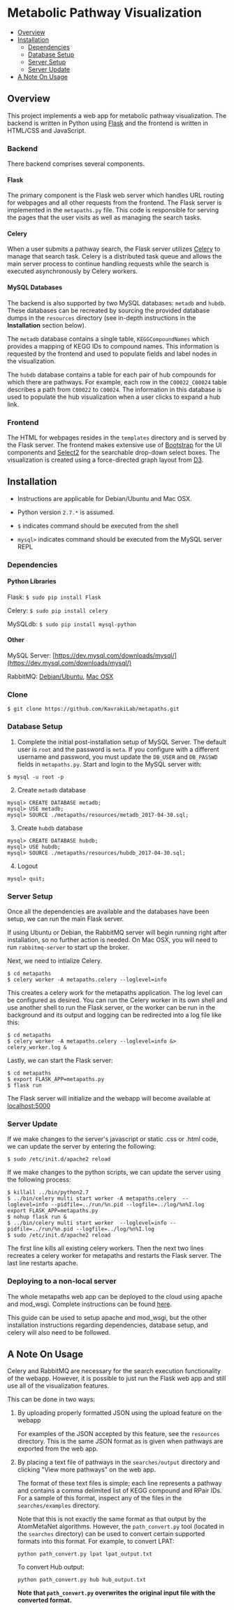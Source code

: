 # Metabolic Pathway Visualization

* [Overview](#overview)
* [Installation](#installation)
    * [Dependencies](#dependencies)
    * [Database Setup](#database-setup)
    * [Server Setup](#server-setup)
    * [Server Update](#server-update)
* [A Note On Usage](#a-note-on-usage)

## Overview
This project implements a web app for metabolic pathway visualization. The
backend is written in Python using [Flask](http://flask.pocoo.org) and the
frontend is written in HTML/CSS and JavaScript.

### Backend
There backend comprises several components.

#### Flask
The primary component is the Flask web server which handles URL routing for
webpages and all other requests from the frontend. The Flask server is
implemented in the `metapaths.py` file. This code is responsible for serving
the pages that the user visits as well as managing the search tasks.

#### Celery
When a user submits a pathway search, the Flask server utilizes
[Celery](http://www.celeryproject.org) to manage that search task. Celery is a
distributed task queue and allows the main server process to continue
handling requests while the search is executed asynchronously by Celery
workers.

#### MySQL Databases
The backend is also supported by two MySQL databases: `metadb` and `hubdb`.
These databases can be recreated by sourcing the provided database dumps in the
`resources` directory (see in-depth instructions in the **Installation**
section below).

The `metadb` database contains a single table, `KEGGCompoundNames` which
provides a mapping of KEGG IDs to compound names. This information is requested
by the frontend and used to populate fields and label nodes in the
visualization.

The `hubdb` database contains a table for each pair of hub compounds for which
there are pathways. For example, each row in the `C00022_C00024` table
describes a path from `C00022` to `C00024`. The information in this database is
used to populate the hub visualization when a user clicks to expand a hub link.


### Frontend
The HTML for webpages resides in the `templates` directory and is served by
the Flask server. The frontend makes extensive use of
[Bootstrap](http://getbootstrap.com) for the UI components and
[Select2](https://select2.github.io) for the searchable drop-down select boxes.
The visualization is created using a force-directed graph layout from
[D3](https://d3js.org).


## Installation
* Instructions are applicable for Debian/Ubuntu and Mac OSX.

* Python version `2.7.*` is assumed.

* `$` indicates command should be executed from the shell

* `mysql>` indicates command should be executed from the MySQL server REPL

### Dependencies

#### Python Libraries
Flask: `$ sudo pip install Flask`

Celery: `$ sudo pip install celery`

MySQLdb: `$ sudo pip install mysql-python`

#### Other
MySQL Server: [https://dev.mysql.com/downloads/mysql/](https://dev.mysql.com/downloads/mysql/)

RabbitMQ: [Debian/Ubuntu](http://www.rabbitmq.com/install-debian.html), [Mac
OSX](http://www.rabbitmq.com/install-standalone-mac.html)

### Clone
```
$ git clone https://github.com/KavrakiLab/metapaths.git
```

### Database Setup
1. Complete the initial post-installation setup of MySQL Server. The default
   user is `root` and the password is `meta`. If you configure with a different
   username and password, you must update the `DB_USER` and `DB_PASSWD` fields
   in `metapaths.py`. Start and login to the MySQL server with:

```
$ mysql -u root -p
```

2. Create `metadb` database

```
mysql> CREATE DATABASE metadb;
mysql> USE metadb;
mysql> SOURCE ./metapaths/resources/metadb_2017-04-30.sql;
```

3. Create `hubdb` database

```
mysql> CREATE DATABASE hubdb;
mysql> USE hubdb;
mysql> SOURCE ./metapaths/resources/hubdb_2017-04-30.sql;
```

4. Logout
```
mysql> quit;
```

### Server Setup
Once all the dependencies are available and the databases have been setup, we
can run the main Flask server.

If using Ubuntu or Debian, the RabbitMQ server will begin running right after
installation, so no further action is needed. On Mac OSX, you will need to run
`rabbitmq-server` to start up the broker.

Next, we need to intialize Celery.
```
$ cd metapaths
$ celery worker -A metapaths.celery --loglevel=info
```
This creates a celery work for the metapaths application. The log level can be
configured as desired. You can run the Celery worker in its own shell and use
another shell to run the Flask server, or the worker can be run in the
background and its output and logging can be redirected into a log file like
this:
```
$ cd metapaths
$ celery worker -A metapaths.celery --loglevel=info &> celery_worker.log &
```

Lastly, we can start the Flask server:
```
$ cd metapaths
$ export FLASK_APP=metapaths.py
$ flask run
```
The Flask server will initialize and the webapp will become available at
[localhost:5000](http://localhost:5000)

### Server Update
If we make changes to the server's javascript or static .css or .html code,
we can update the server by entering the following:
```
$ sudo /etc/init.d/apache2 reload
```

If we make changes to the python scripts, we can update the server using
the following process:
```
$ killall ../bin/python2.7
$ ../bin/celery multi start worker -A metapaths.celery  --loglevel=info --pidfile=../run/%n.pid --logfile=../log/%n%I.log
export FLASK_APP=metapaths.py
$ nohup flask run &
$ ../bin/celery multi start worker  --loglevel=info --pidfile=../run/%n.pid --logfile=../log/%n%I.log
$ sudo /etc/init.d/apache2 reload
```
The first line kills all existing celery workers. Then the next two lines
recreates a celery worker for metapaths and restarts the Flask server.
The last line restarts apache. 

### Deploying to a non-local server
The whole metapaths web app can be deployed to the cloud using apache and
mod\_wsgi. Complete instructions can be found
[here](https://devops.profitbricks.com/tutorials/deploy-a-flask-application-on-ubuntu-1404/).

This guide can be used to setup apache and mod\_wsgi, but the other installation
instructions regarding dependencies, database setup, and celery will also need
to be followed.


## A Note On Usage

Celery and RabbitMQ are necessary for the search execution functionality of the
webapp. However, it is possible to just run the Flask web app and still use all
of the visualization features.

This can be done in two ways:

1. By uploading properly formatted JSON using the upload feature on the webapp

    For examples of the JSON accepted by this feature, see the `resources`
    directory. This is the same JSON format as is given when pathways are exported
    from the web app.

2. By placing a text file of pathways in the `searches/output` directory and
   clicking "View more pathways" on the web app.

    The format of these text files is simple; each line represents a pathway and
    contains a comma delimited list of KEGG compound and RPair IDs. For a sample of
    this format, inspect any of the files in the `searches/examples` directory.

    Note that this is not exactly the same format as that output by the AtomMetaNet
    algorithms. However, the `path_convert.py` tool (located in the `searches`
    directory) can be used to convert certain supported formats into this format.
    For example, to convert LPAT:
    ```
    python path_convert.py lpat lpat_output.txt
    ```
    To convert Hub output:
    ```
    python path_convert.py hub hub_output.txt
    ```
    **Note that `path_convert.py` overwrites the original input file with the
    converted format.**

